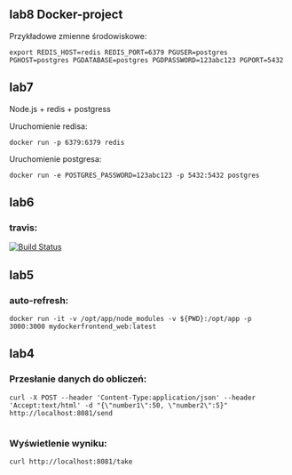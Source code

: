## lab8  Docker-project
Przykładowe zmienne środowiskowe:
```
export REDIS_HOST=redis REDIS_PORT=6379 PGUSER=postgres PGHOST=postgres PGDATABASE=postgres PGDPASSWORD=123abc123 PGPORT=5432
```

## lab7
Node.js + redis + postgress

Uruchomienie redisa:
```
docker run -p 6379:6379 redis
```

Uruchomienie postgresa:
```
docker run -e POSTGRES_PASSWORD=123abc123 -p 5432:5432 postgres
```

## lab6
### travis:

[![Build Status](https://travis-ci.com/lzielezinska/Technologie-DevOps.svg?branch=master)](https://travis-ci.com/lzielezinska/Technologie-DevOps)

## lab5
### auto-refresh:

```
docker run -it -v /opt/app/node_modules -v ${PWD}:/opt/app -p 3000:3000 mydockerfrontend_web:latest
```
## lab4
### Przesłanie danych do obliczeń:
```
curl -X POST --header 'Content-Type:application/json' --header 'Accept:text/html' -d "{\"number1\":50, \"number2\":5}" http://localhost:8081/send
                                                                                  
```
### Wyświetlenie wyniku:
``` 
curl http://localhost:8081/take

```
